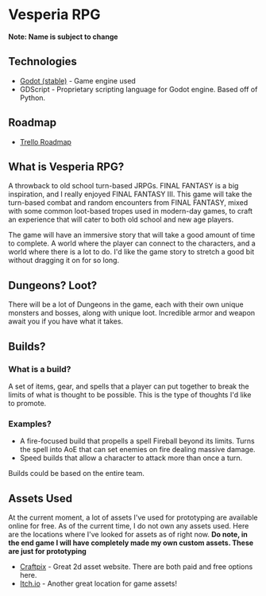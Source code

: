 # Vesperia RPG
**Note: Name is subject to change**

## Technologies
- [Godot (stable)](https://godotengine.org/) - Game engine used
- GDScript - Proprietary scripting language for Godot engine. Based off of Python.

## Roadmap
- [Trello Roadmap](https://trello.com/b/dWl5ATaN/vesperia-rpg)

## What is Vesperia RPG?
A throwback to old school turn-based JRPGs. FINAL FANTASY is a big inspiration, and I really enjoyed FINAL FANTASY III. This game will take the turn-based combat and random encounters from FINAL FANTASY, mixed with some common loot-based tropes used in modern-day games, to craft an experience that will cater to both old school and new age players.

The game will have an immersive story that will take a good amount of time to complete. A world where the player can connect to the characters, and a world where there is a lot to do. I'd like the game story to stretch a good bit without dragging it on for so long.

## Dungeons? Loot? 
There will be a lot of Dungeons in the game, each with their own unique monsters and bosses, along with unique loot. Incredible armor and weapon await you if you have what it takes.

## Builds?

### What is a build?
A set of items, gear, and spells that a player can put together to break the limits of what is thought to be possible. This is the type of thoughts I'd like to promote.

### Examples?
- A fire-focused build that propells a spell Fireball beyond its limits. Turns the spell into AoE that can set enemies on fire dealing massive damage.
- Speed builds that allow a character to attack more than once a turn.

Builds could be based on the entire team.

## Assets Used
At the current moment, a lot of assets I've used for prototyping are available online for free. As of the current time, I do not own any assets used. Here are the locations where I've looked for assets as of right now. **Do note, in the end game I will have completely made my own custom assets. These are just for prototyping**

- [Craftpix](https://craftpix.net/) - Great 2d asset website. There are both paid and free options here.
- [Itch.io](https://itch.io/game-assets) - Another great location for game assets!

